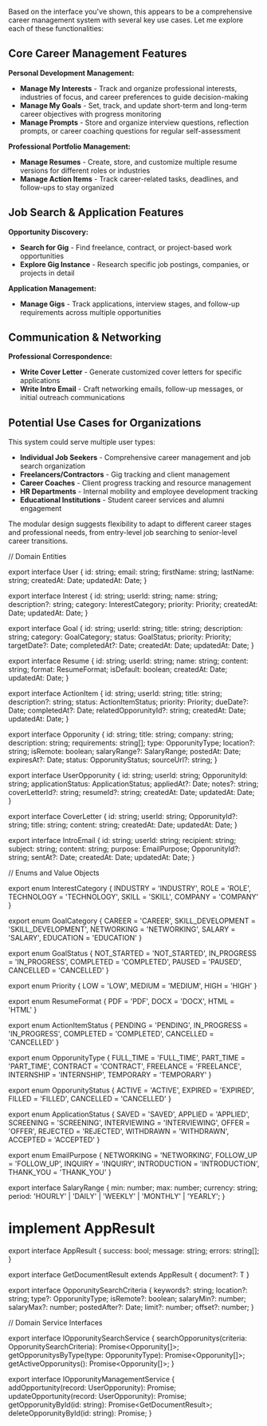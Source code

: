 Based on the interface you've shown, this appears to be a comprehensive career management system with several key use cases. Let me explore each of these functionalities:

## Core Career Management Features

**Personal Development Management:**
- **Manage My Interests** - Track and organize professional interests, industries of focus, and career preferences to guide decision-making
- **Manage My Goals** - Set, track, and update short-term and long-term career objectives with progress monitoring
- **Manage Prompts** - Store and organize interview questions, reflection prompts, or career coaching questions for regular self-assessment

**Professional Portfolio Management:**
- **Manage Resumes** - Create, store, and customize multiple resume versions for different roles or industries
- **Manage Action Items** - Track career-related tasks, deadlines, and follow-ups to stay organized

## Job Search & Application Features

**Opportunity Discovery:**
- **Search for Gig** - Find freelance, contract, or project-based work opportunities
- **Explore Gig Instance** - Research specific job postings, companies, or projects in detail

**Application Management:**
- **Manage Gigs** - Track applications, interview stages, and follow-up requirements across multiple opportunities

## Communication & Networking

**Professional Correspondence:**
- **Write Cover Letter** - Generate customized cover letters for specific applications
- **Write Intro Email** - Craft networking emails, follow-up messages, or initial outreach communications

## Potential Use Cases for Organizations

This system could serve multiple user types:

- **Individual Job Seekers** - Comprehensive career management and job search organization
- **Freelancers/Contractors** - Gig tracking and client management
- **Career Coaches** - Client progress tracking and resource management
- **HR Departments** - Internal mobility and employee development tracking
- **Educational Institutions** - Student career services and alumni engagement

The modular design suggests flexibility to adapt to different career stages and professional needs, from entry-level job searching to senior-level career transitions.


// Domain Entities

export interface User {
  id: string;
  email: string;
  firstName: string;
  lastName: string;
  createdAt: Date;
  updatedAt: Date;
}

export interface Interest {
  id: string;
  userId: string;
  name: string;
  description?: string;
  category: InterestCategory;
  priority: Priority;
  createdAt: Date;
  updatedAt: Date;
}

export interface Goal {
  id: string;
  userId: string;
  title: string;
  description: string;
  category: GoalCategory;
  status: GoalStatus;
  priority: Priority;
  targetDate?: Date;
  completedAt?: Date;
  createdAt: Date;
  updatedAt: Date;
}

export interface Resume {
  id: string;
  userId: string;
  name: string;
  content: string;
  format: ResumeFormat;
  isDefault: boolean;
  createdAt: Date;
  updatedAt: Date;
}

export interface ActionItem {
  id: string;
  userId: string;
  title: string;
  description?: string;
  status: ActionItemStatus;
  priority: Priority;
  dueDate?: Date;
  completedAt?: Date;
  relatedOpporunityId?: string;
  createdAt: Date;
  updatedAt: Date;
}

export interface Opporunity {
  id: string;
  title: string;
  company: string;
  description: string;
  requirements: string[];
  type: OpporunityType;
  location?: string;
  isRemote: boolean;
  salaryRange?: SalaryRange;
  postedAt: Date;
  expiresAt?: Date;
  status: OpporunityStatus;
  sourceUrl?: string;
}

export interface UserOpporunity {
  id: string;
  userId: string;
  OpporunityId: string;
  applicationStatus: ApplicationStatus;
  appliedAt?: Date;
  notes?: string;
  coverLetterId?: string;
  resumeId?: string;
  createdAt: Date;
  updatedAt: Date;
}

export interface CoverLetter {
  id: string;
  userId: string;
  OpporunityId?: string;
  title: string;
  content: string;
  createdAt: Date;
  updatedAt: Date;
}

export interface IntroEmail {
  id: string;
  userId: string;
  recipient: string;
  subject: string;
  content: string;
  purpose: EmailPurpose;
  OpporunityId?: string;
  sentAt?: Date;
  createdAt: Date;
  updatedAt: Date;
}

// Enums and Value Objects

export enum InterestCategory {
  INDUSTRY = 'INDUSTRY',
  ROLE = 'ROLE',
  TECHNOLOGY = 'TECHNOLOGY',
  SKILL = 'SKILL',
  COMPANY = 'COMPANY'
}

export enum GoalCategory {
  CAREER = 'CAREER',
  SKILL_DEVELOPMENT = 'SKILL_DEVELOPMENT',
  NETWORKING = 'NETWORKING',
  SALARY = 'SALARY',
  EDUCATION = 'EDUCATION'
}

export enum GoalStatus {
  NOT_STARTED = 'NOT_STARTED',
  IN_PROGRESS = 'IN_PROGRESS',
  COMPLETED = 'COMPLETED',
  PAUSED = 'PAUSED',
  CANCELLED = 'CANCELLED'
}

export enum Priority {
  LOW = 'LOW',
  MEDIUM = 'MEDIUM',
  HIGH = 'HIGH'
}

export enum ResumeFormat {
  PDF = 'PDF',
  DOCX = 'DOCX',
  HTML = 'HTML'
}

export enum ActionItemStatus {
  PENDING = 'PENDING',
  IN_PROGRESS = 'IN_PROGRESS',
  COMPLETED = 'COMPLETED',
  CANCELLED = 'CANCELLED'
}

export enum OpporunityType {
  FULL_TIME = 'FULL_TIME',
  PART_TIME = 'PART_TIME',
  CONTRACT = 'CONTRACT',
  FREELANCE = 'FREELANCE',
  INTERNSHIP = 'INTERNSHIP',
  TEMPORARY = 'TEMPORARY'
}

export enum OpporunityStatus {
  ACTIVE = 'ACTIVE',
  EXPIRED = 'EXPIRED',
  FILLED = 'FILLED',
  CANCELLED = 'CANCELLED'
}

export enum ApplicationStatus {
  SAVED = 'SAVED',
  APPLIED = 'APPLIED',
  SCREENING = 'SCREENING',
  INTERVIEWING = 'INTERVIEWING',
  OFFER = 'OFFER',
  REJECTED = 'REJECTED',
  WITHDRAWN = 'WITHDRAWN',
  ACCEPTED = 'ACCEPTED'
}

export enum EmailPurpose {
  NETWORKING = 'NETWORKING',
  FOLLOW_UP = 'FOLLOW_UP',
  INQUIRY = 'INQUIRY',
  INTRODUCTION = 'INTRODUCTION',
  THANK_YOU = 'THANK_YOU'
}

export interface SalaryRange {
  min: number;
  max: number;
  currency: string;
  period: 'HOURLY' | 'DAILY' | 'WEEKLY' | 'MONTHLY' | 'YEARLY';
}

# implement AppResult
export interface AppResult
{
  success: bool;
  message: string;
  errors: string[];
}

export interface GetDocumentResult<T> extends AppResult
{
  document?: T
}

export interface OpporunitySearchCriteria {
  keywords?: string;
  location?: string;
  type?: OpporunityType;
  isRemote?: boolean;
  salaryMin?: number;
  salaryMax?: number;
  postedAfter?: Date;
  limit?: number;
  offset?: number;
}


// Domain Service Interfaces

export interface IOpporunitySearchService {
  searchOpporunitys(criteria: OpporunitySearchCriteria): Promise<Opporunity[]>;  
  getOpporunitysByType(type: OpporunityType): Promise<Opporunity[]>;
  getActiveOpporunitys(): Promise<Opporunity[]>;
}

export interface IOpporunityManagementService {  
  addOpportunity(record: UserOpporunity): Promise<AppResult>;
  updateOpportunity(record: UserOpporunity): Promise<AppResult>;      
  getOpporunityById(id: string): Promise<GetDocumentResult<Opportunity>>;
  deleteOpporunityById(id: string): Promise<AppResult>;
}




